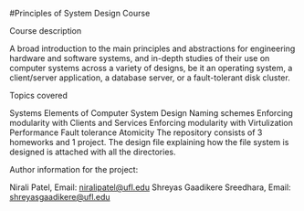 #Principles of System Design Course 

Course description

A broad introduction to the main principles and abstractions for engineering hardware and software systems, and in-depth studies of their use on computer systems across a variety of designs, be it an operating system, a client/server application, a database server, or a fault-tolerant disk cluster.

Topics covered

Systems
Elements of Computer System Design
Naming schemes
Enforcing modularity with Clients and Services
Enforcing modularity with Virtulization
Performance
Fault tolerance
Atomicity
The repository consists of 3 homeworks and 1 project. The design file explaining how the file system is designed is attached with all the directories.

Author information for the project:

Nirali Patel, Email: niralipatel@ufl.edu
Shreyas Gaadikere Sreedhara, Email: shreyasgaadikere@ufl.edu
